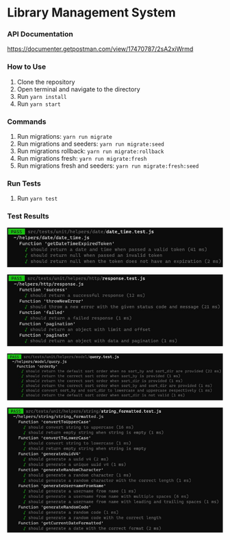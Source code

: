 # Library Management System

### API Documentation
https://documenter.getpostman.com/view/17470787/2sA2xiWrmd

### How to Use
1. Clone the repository
2. Open terminal and navigate to the directory
3. Run `yarn install`
4. Run `yarn start`

### Commands
1. Run migrations: `yarn run migrate`
2. Run migrations and seeders: `yarn run migrate:seed`
3. Run migrations rollback: `yarn run migrate:rollback`
4. Run migrations fresh: `yarn run migrate:fresh`
5. Run migrations fresh and seeders: `yarn run migrate:fresh:seed`

### Run Tests
1. Run `yarn test`

### Test Results
![date_time.test.js](https://raw.githubusercontent.com/bagusvalentinoo/library-management-system-api/main/test-results/unit/date_time.test.js.jpg)

![response.test.js](https://raw.githubusercontent.com/bagusvalentinoo/library-management-system-api/main/test-results/unit/response.test.js.jpg)

![query.test.js](https://raw.githubusercontent.com/bagusvalentinoo/library-management-system-api/main/test-results/unit/query.test.js.jpg)

![string_formatted.test.js](https://raw.githubusercontent.com/bagusvalentinoo/library-management-system-api/main/test-results/unit/string_formatted.test.js.jpg)
